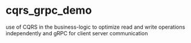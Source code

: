 # cqrs_grpc_demo
use of CQRS in the business-logic to optimize read and write operations independently and gRPC for client server communication
